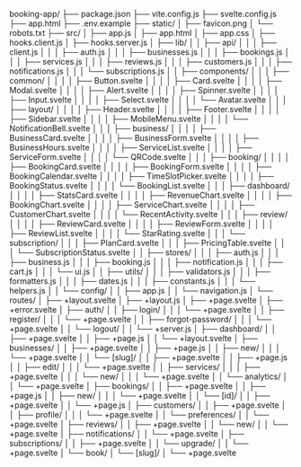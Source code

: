 booking-app/
├── package.json
├── vite.config.js
├── svelte.config.js
├── app.html
├── .env.example
├── static/
│   ├── favicon.png
│   └── robots.txt
├── src/
│   ├── app.js
│   ├── app.html
│   ├── app.css
│   ├── hooks.client.js
│   ├── hooks.server.js
│   ├── lib/
│   │   ├── api/
│   │   │   ├── client.js
│   │   │   ├── auth.js
│   │   │   ├── businesses.js
│   │   │   ├── bookings.js
│   │   │   ├── services.js
│   │   │   ├── reviews.js
│   │   │   ├── customers.js
│   │   │   ├── notifications.js
│   │   │   └── subscriptions.js
│   │   ├── components/
│   │   │   ├── common/
│   │   │   │   ├── Button.svelte
│   │   │   │   ├── Card.svelte
│   │   │   │   ├── Modal.svelte
│   │   │   │   ├── Alert.svelte
│   │   │   │   ├── Spinner.svelte
│   │   │   │   ├── Input.svelte
│   │   │   │   ├── Select.svelte
│   │   │   │   └── Avatar.svelte
│   │   │   ├── layout/
│   │   │   │   ├── Header.svelte
│   │   │   │   ├── Footer.svelte
│   │   │   │   ├── Sidebar.svelte
│   │   │   │   ├── MobileMenu.svelte
│   │   │   │   └── NotificationBell.svelte
│   │   │   ├── business/
│   │   │   │   ├── BusinessCard.svelte
│   │   │   │   ├── BusinessForm.svelte
│   │   │   │   ├── BusinessHours.svelte
│   │   │   │   ├── ServiceList.svelte
│   │   │   │   ├── ServiceForm.svelte
│   │   │   │   └── QRCode.svelte
│   │   │   ├── booking/
│   │   │   │   ├── BookingCard.svelte
│   │   │   │   ├── BookingForm.svelte
│   │   │   │   ├── BookingCalendar.svelte
│   │   │   │   ├── TimeSlotPicker.svelte
│   │   │   │   ├── BookingStatus.svelte
│   │   │   │   └── BookingList.svelte
│   │   │   ├── dashboard/
│   │   │   │   ├── StatsCard.svelte
│   │   │   │   ├── RevenueChart.svelte
│   │   │   │   ├── BookingChart.svelte
│   │   │   │   ├── ServiceChart.svelte
│   │   │   │   ├── CustomerChart.svelte
│   │   │   │   └── RecentActivity.svelte
│   │   │   ├── review/
│   │   │   │   ├── ReviewCard.svelte
│   │   │   │   ├── ReviewForm.svelte
│   │   │   │   ├── ReviewList.svelte
│   │   │   │   └── StarRating.svelte
│   │   │   └── subscription/
│   │   │       ├── PlanCard.svelte
│   │   │       ├── PricingTable.svelte
│   │   │       └── SubscriptionStatus.svelte
│   │   ├── stores/
│   │   │   ├── auth.js
│   │   │   ├── business.js
│   │   │   ├── booking.js
│   │   │   ├── notification.js
│   │   │   ├── cart.js
│   │   │   └── ui.js
│   │   ├── utils/
│   │   │   ├── validators.js
│   │   │   ├── formatters.js
│   │   │   ├── dates.js
│   │   │   ├── constants.js
│   │   │   └── helpers.js
│   │   └── config/
│   │       ├── app.js
│   │       └── navigation.js
│   └── routes/
│       ├── +layout.svelte
│       ├── +layout.js
│       ├── +page.svelte
│       ├── +error.svelte
│       ├── auth/
│       │   ├── login/
│       │   │   └── +page.svelte
│       │   ├── register/
│       │   │   └── +page.svelte
│       │   ├── forgot-password/
│       │   │   └── +page.svelte
│       │   └── logout/
│       │       └── +server.js
│       ├── dashboard/
│       │   ├── +page.svelte
│       │   ├── +page.js
│       │   └── +layout.svelte
│       ├── businesses/
│       │   ├── +page.svelte
│       │   ├── +page.js
│       │   ├── new/
│       │   │   └── +page.svelte
│       │   └── [slug]/
│       │       ├── +page.svelte
│       │       ├── +page.js
│       │       ├── edit/
│       │       │   └── +page.svelte
│       │       ├── services/
│       │       │   ├── +page.svelte
│       │       │   └── new/
│       │       │       └── +page.svelte
│       │       └── analytics/
│       │           └── +page.svelte
│       ├── bookings/
│       │   ├── +page.svelte
│       │   ├── +page.js
│       │   ├── new/
│       │   │   └── +page.svelte
│       │   └── [id]/
│       │       ├── +page.svelte
│       │       └── +page.js
│       ├── customers/
│       │   ├── +page.svelte
│       │   ├── profile/
│       │   │   └── +page.svelte
│       │   └── preferences/
│       │       └── +page.svelte
│       ├── reviews/
│       │   ├── +page.svelte
│       │   └── new/
│       │       └── +page.svelte
│       ├── notifications/
│       │   └── +page.svelte
│       ├── subscriptions/
│       │   ├── +page.svelte
│       │   └── upgrade/
│       │       └── +page.svelte
│       └── book/
│           └── [slug]/
│               └── +page.svelte 